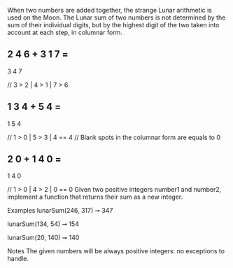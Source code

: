 When two numbers are added together, the strange Lunar arithmetic is used on the Moon. The Lunar sum of two numbers is not determined by the sum of their individual digits, but by the highest digit of the two taken into account at each step, in columnar form.

2  4  6  +
3  1  7  =
--------
3  4  7

// 3 > 2 | 4 > 1 | 7 > 6

1  3  4  +
   5  4  =
--------
1  5  4

//  1 > 0 | 5 > 3 | 4 == 4
// Blank spots in the columnar form are equals to 0

   2  0  +
1  4  0  =
-------
1  4  0

// 1 > 0 | 4 > 2 | 0 == 0
Given two positive integers number1 and number2, implement a function that returns their sum as a new integer.

Examples
lunarSum(246, 317) ➞ 347

lunarSum(134, 54) ➞ 154

lunarSum(20, 140) ➞ 140

Notes
The given numbers will be always positive integers: no exceptions to handle.
